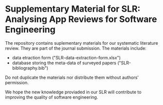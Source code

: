 # Supplementary Material for SLR: Analysing App Reviews for Software Engineering

The repository contains suplementary materials for our systematic literature review. They are part of the journal submission. The materials include:

- data etraction form ("SLR-data-extraction-form.xlsx")
- database storing the meta-data of surveyed papers ("SLR-bibliography.bib")

Do not duplicate the materials nor distribute them without authors' permission. 

We hope the new knowledge proviaded in our SLR will contribute to improving the quality of software engineering.




